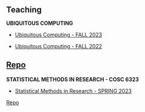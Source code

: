 <h2 id="teaching" style="margin: 2px 0px 15px;">Teaching</h2>


**UBIQUITOUS COMPUTING**

- [Ubiquitous Computing - FALL 2023](https://cpl.uh.edu/index.php/courses/28-ubiquitous-computing/268-fall-2023#key-information)

- [Ubiquitous Computing - FALL 2022](https://cpl.uh.edu/index.php/courses/28-ubiquitous-computing/251-fall-2020#key-information)

[Repo](https://github.com/vvzhukov/COSC4355_public_files)
---
**STATISTICAL METHODS IN RESEARCH - COSC 6323**

- [Statistical Methods in Research - SPRING 2023 ](https://cpl.uh.edu/index.php/courses/29-statistical-methods-in-research/253-spring-2023#key-information)

[Repo](https://github.com/vvzhukov/COSC6323_public_files)





